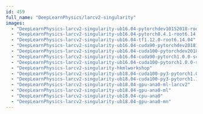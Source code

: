 ```yaml
---
id: 459
full_name: "DeepLearnPhysics/larcv2-singularity"
images: 
  - "DeepLearnPhysics-larcv2-singularity-ub16.04-pytorchdev10152018-root6.14.04"
  - "DeepLearnPhysics-larcv2-singularity-ub16.04-pytorch0.4.1-root6.14.04"
  - "DeepLearnPhysics-larcv2-singularity-ub16.04-tf1.12.0-root6.14.04"
  - "DeepLearnPhysics-larcv2-singularity-ub16.04-cuda90-pytorchdev20181015"
  - "DeepLearnPhysics-larcv2-singularity-ub16.04-cuda100-pytorchdev20181215"
  - "DeepLearnPhysics-larcv2-singularity-ub16.04-cuda90-pytorch1.0.0-scn"
  - "DeepLearnPhysics-larcv2-singularity-ub16.04-cuda100-pytorch1.0.0-scn"
  - "DeepLearnPhysics-larcv2-singularity-hkmlworkshop"
  - "DeepLearnPhysics-larcv2-singularity-ub18.04-cuda100-py3-pytorch1.0.1-scn"
  - "DeepLearnPhysics-larcv2-singularity-ub18.04-cuda100-py3-pytorch1.1.0-scn-docker"
  - "DeepLearnPhysics-larcv2-singularity-ub18.04-gpu-ana0-ml-larcv2"
  - "DeepLearnPhysics-larcv2-singularity-ub18.04-gpu-ana0-ml"
  - "DeepLearnPhysics-larcv2-singularity-ub18.04-cpu-ana0"
  - "DeepLearnPhysics-larcv2-singularity-ub18.04-gpu-ana0-mn"
---
```

